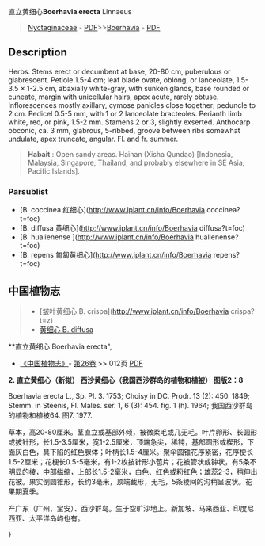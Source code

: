 直立黄细心**Boerhavia erecta** Linnaeus

> [Nyctaginaceae](http://www.iplant.cn/info/Nyctaginaceae?t=foc) - [PDF](http://www.iplant.cn/foc/pdf/Nyctaginaceae.pdf)>>[Boerhavia](http://www.iplant.cn/info/Boerhavia?t=foc) - [PDF](http://www.iplant.cn/foc/pdf/Boerhavia.pdf)

## Description

Herbs. Stems erect or decumbent at base, 20-80 cm, puberulous or glabrescent. Petiole 1.5-4 cm; leaf blade ovate, oblong, or lanceolate, 1.5-3.5 × 1-2.5 cm, abaxially white-gray, with sunken glands, base rounded or cuneate, margin with unicellular hairs, apex acute, rarely obtuse. Inflorescences mostly axillary, cymose panicles close together; peduncle to 2 cm. Pedicel 0.5-5 mm, with 1 or 2 lanceolate bracteoles. Perianth limb white, red, or pink, 1.5-2 mm. Stamens 2 or 3, slightly exserted. Anthocarp obconic, ca. 3 mm, glabrous, 5-ribbed, groove between ribs somewhat undulate, apex truncate, angular. Fl. and fr. summer.


> **Habait** : 
> Open sandy areas. Hainan (Xisha Qundao) [Indonesia, Malaysia, Singapore, Thailand, and probably elsewhere in SE Asia; Pacific Islands].



### Parsublist

* [B.  coccinea  红细心](http://www.iplant.cn/info/Boerhavia coccinea?t=foc)
* [B.  diffusa  黄细心](http://www.iplant.cn/info/Boerhavia diffusa?t=foc)
* [B.  hualienense  ](http://www.iplant.cn/info/Boerhavia hualienense?t=foc)
* [B.  repens  匍匐黄细心](http://www.iplant.cn/info/Boerhavia repens?t=foc)

## 中国植物志

> * [皱叶黄细心  B.  crispa](http://www.iplant.cn/info/Boerhavia crispa?t=z)
> * [黄细心  B.  diffusa](Boerhavia-diffusa-黄细心.md)


**直立黄细心 Boerhavia erecta",



* [《中国植物志》](http://www.iplant.cn/frps)- [第26卷](http://www.iplant.cn/frps/vol/26) >> 012页 [PDF](http://www.iplant.cn/frps/pdf/26/012.pdf)


**2. 直立黄细心（新拟） 西沙黄细心（我国西沙群岛的植物和植被） 图版2：8**

Boerhavia erecta L., Sp. Pl. 3. 1753; Choisy in DC. Prodr. 13 (2): 450. 1849; Stemm. in Steenis, Fl. Males. ser. 1, 6 (3): 454. fig. 1 (h). 1964; 我国西沙群岛的植物和植被64. 图7. 1977.

草本，高20-80厘米。茎直立或基部外倾，被微柔毛或几无毛。叶片卵形、长圆形或披针形，长1.5-3.5厘米，宽1-2.5厘米，顶端急尖，稀钝，基部圆形或楔形，下面灰白色，具下陷的红色腺体；叶柄长1.5-4厘米。聚伞圆锥花序紧密，花序梗长1.5-2厘米；花梗长0.5-5毫米，有1-2枚披针形小苞片；花被管状或钟状，有5条不明显的棱，中部缢缩，上部长1.5-2毫米，白色、红色或粉红色；雄蕊2-3，稍伸出花被。果实倒圆锥形，长约3毫米，顶端截形，无毛，5条棱间的沟稍呈波状。花果期夏季。

产广东（广州、宝安）、西沙群岛。生于空旷沙地上。新加坡、马来西亚、印度尼西亚、太平洋岛屿也有。



}